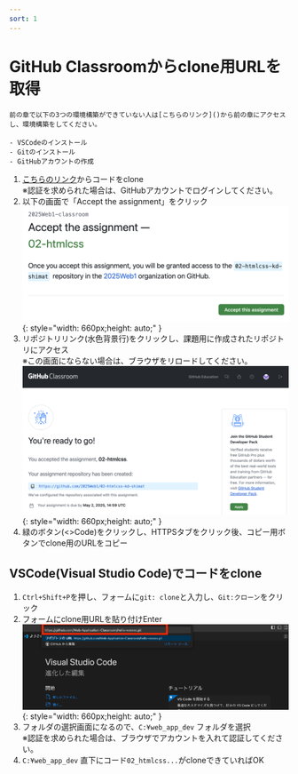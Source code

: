 ```yaml
---
sort: 1
---
```


# GitHub Classroomからclone用URLを取得

```warning
前の章で以下の3つの環境構築ができていない人は[こちらのリンク]()から前の章にアクセスし、環境構築をしてください。

- VSCodeのインストール
- Gitのインストール
- GitHubアカウントの作成
```

1. [こちらのリンク](https://classroom.github.com/a/TXeRna_Z)からコードをclone<br>
   ※認証を求められた場合は、GitHubアカウントでログインしてください。
2. 以下の画面で「Accept the assignment」をクリック
    ![](./images/accept_the_assignment.png){: style="width: 660px;height: auto;" }
3. リポジトリリンク(水色背景行)をクリックし、課題用に作成されたリポジトリにアクセス<br>
   ※この画面にならない場合は、ブラウザをリロードしてください。<br>
    ![](./images/repository_link.png){: style="width: 660px;height: auto;" }
4. 緑のボタン(<>Code)をクリックし、HTTPSタブをクリック後、コピー用ボタンでclone用のURLをコピー

## VSCode(Visual Studio Code)でコードをclone

1. `Ctrl+Shift+P`を押し、フォームに`git: clone`と入力し、`Git:クローン`をクリック
2. フォームにclone用URLを貼り付けEnter<br>
    ![](./images/Aspose.Words.aedafcf0-3819-4263-af12-50337a38362b.017.png){: style="width: 660px;height: auto;" }
3. フォルダの選択画面になるので、`C:¥web_app_dev` フォルダを選択<br>
   ※認証を求められた場合は、ブラウザでアカウントを入れて認証してください。
4. `C:¥web_app_dev` 直下にコード`02_htmlcss...`がcloneできていればOK

